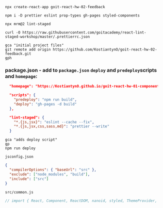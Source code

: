 ```shell
npx create-react-app goit-react-hw-02-feedback

npm i -D prettier eslint prop-types gh-pages styled-components

npx mrm@2 lint-staged

curl -O https://raw.githubusercontent.com/goitacademy/react-lint-staged-workshop/master/.prettierrc.json

gca "initial project files"
git remote add origin https://github.com/KostiantynO/goit-react-hw-02-feedback.git
gph
```

### package.json - add to `package.json` `deploy` and `predeploy`scripts and `homepage`:

```json
  "homepage": "https://KostiantynO.github.io/goit-react-hw-01-components",

  "scripts": {
    "predeploy": "npm run build",
    "deploy": "gh-pages -d build"
  },

  "lint-staged": {
    "*.{js,jsx}": "eslint --cache --fix",
    "*.{js,jsx,css,sass,md}": "prettier --write"
  }
```

```shell
gca "adds deploy script"
gp
npm run deploy
```

`jsconfig.json`

```json
{
  "compilerOptions": { "baseUrl": "src" },
  "exclude": ["node_modules", "build"],
  "include": ["src"]
}
```

`src/common.js`

```js
// import { React, Component, ReactDOM, nanoid, styled, ThemeProvider, PropTypes, theme } from 'common'
```
